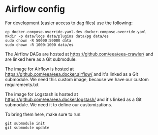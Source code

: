 # Airflow config

For development (easier access to dag files) use the following:

```
cp docker-compose.override.yaml.dev docker-compose.override.yaml
mkdir -p data/logs data/plugins data/pg data/es
sudo chown -R 50000:50000 data
sudo chown -R 1000:1000 data/es
```

The Airflow DAGs are hosted at https://github.com/eea/eea-crawler/ and are
linked here as a Git submodule.

The image for Airflow is hosted at https://github.com/eea/eea.docker.airflow/
and it's linked as a Git submodule. We need this custom image, because we
have our custom requirements.txt

The image for Logstash is hosted at https://github.com/eea/eea.docker.logstash/
and it's linked as a Git submodule. We need it to define our customizations.

To bring them here, make sure to run:
```
git submodule init
git submodule update
```
